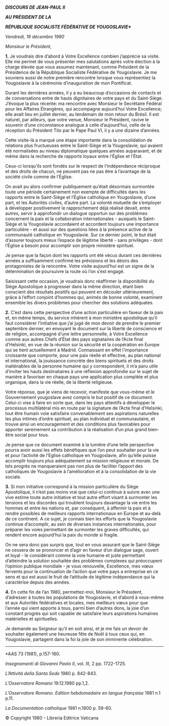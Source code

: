 ***DISCOURS DE JEAN-PAUL II***

***AU PRÉSIDENT DE LA***

***RÉPUBLIQUE SOCIALISTE FÉDÉRATIVE DE YOUGOSLAVIE\****

*Vendredi, 19 décembre 1980*

*Monsieur le Président,*

**1\.** Je voudrais dire d’abord à Votre Excellence combien j’apprécie sa visite. Elle me permet de vous présenter mes salutations après votre élection à la charge élevée que vous assumez maintenant, comme Président de la Présidence de la République Socialiste Fédérative de Yougoslavie. Je me souviens aussi de notre première rencontre lorsque vous représentiez la Yougoslavie à la cérémonie d’inauguration de mon Pontificat.

Durant les dernières années, il y a eu beaucoup d’occasions de contacts et de conversations entre de hauts dignitaires de votre pays et du Saint-Siège. J’évoque la plus récente: ma rencontre avec Monsieur le Secrétaire Fédéral pour les Affaires Étrangères, qui accompagne aujourd’hui Votre Excellence; elle avait lieu en juillet dernier, au lendemain de mon retour du Brésil. Il est naturel, par ailleurs, que votre venue, Monsieur le Président, ravive le souvenir d’une circonstance analogue à celle d’aujourd’hui, celle de la réception du Président Tito par le Pape Paul VI, il y a une dizaine d’années.

Cette visite-là a marqué une étape importante dans la consolidation de relations plus fructueuses entre le Saint-Siège et la Yougoslavie, qui avaient été normalisées au niveau diplomatique quelques années auparavant, et de même dans la recherche de rapports loyaux entre l’Église et l’État.

Ceux-ci lorsqu’ils sont fondés sur le respect de l’indépendance réciproque et des droits de chacun, ne peuvent pas ne pas être à l’avantage de la société civile comme de l’Église.

On avait pu alors confirmer publiquement qu’était désormais surmontée toute une période certainement non exempte de difficultés dans les rapports entre le Saint-Siège et l’Église catholique en Yougoslavie, d’une part, et les Autorités civiles, d’autre part. La volonté mutuelle de s’employer à développer positivement le rapprochement déjà réalisé devait, entre autres, servir à approfondir un dialogue opportun sur des problèmes concernent la paix et la collaboration internationales - auxquels le Saint-Siège et la Yougoslavie accordaient et accordent toujours une importance particulière - et aussi sur des questions liées à la présence active de la communauté catholique en Yougoslavie. Sur ce dernier point, le but était d’assurer toujours mieux l’espace de légitime liberté - sans privilèges - dont l’Église a besoin pour accomplir son propre ministère spirituel.

Je pense que la façon dont les rapports ont été vécus durant ces dernières années a suffisamment confirmé les prévisions et les désirs des protagonistes de la rencontre. Votre visite aujourd’hui est un signe de la détermination de poursuivre la route où l’on s’est engagé.

Saisissant cette occasion, je voudrais donc réaffirmer la disponibilité du Siège Apostolique à progresser dans la même direction, étant bien conscient des résultats positifs qui peuvent en découler ultérieurement, grâce à l’effort conjoint d’hommes qui, animés de bonne volonté, examinent ensemble les divers problèmes pour chercher des solutions adéquates.

**2.** C’est dans cette perspective d’une action particulière en faveur de la paix et, en même temps, du service inhérent à mon ministère apostolique qu’il faut considérer l’initiative que j’ai jugé de mon devoir de prendre le premier septembre dernier, en envoyant le document sur la liberté de conscience et de religion, accompagné d’une lettre personnelle, à Votre Excellence comme aux autres Chefs d’État des pays signataires de l’Acte final d’Helsinki, en vue de la réunion sur la sécurité et la coopération en Europe qui se tient actuellement à Madrid. Connaissant en effet l’importance croissante que comporte, pour une paix réelle et effective, au plan national et international, la jouissance concrète des biens spirituels et des droits inaliénables de la personne humaine qui y correspondent, il m’a paru utile d’inviter les hauts destinataires à une réflexion approfondie sur le sujet de manière à favoriser en chaque pays une application plus complète et plus organique, dans la vie réelle, de la liberté religieuse.

Votre réponse, que je viens de recevoir, manifeste que vous-même et le Gouvernement yougoslave avez compris le but positif de ce document. Celui-ci vise à faire en sorte que, dans les pays attentifs à développer le processus multilatéral mis en route par la signature de l’Acte final d’Helsinki, tout être humain voie satisfaire convenablement ses aspirations naturelles les plus intimes d’ordre spirituel, au plan individuel et communautaire, et trouve ainsi un encouragement et des conditions plus favorables pour apporter sereinement sa contribution à la réalisation d’un plus grand bien-être social pour tous.

Je pense que ce document examiné à la lumière d’une telle perspective pourra avoir aussi les effets bénéfiques que l’on peut souhaiter pour la vie et pour l’activité de l’Eglise catholique en Yougoslavie, afin qu’elle puisse accomplir toujours plus adéquatement sa mission religieuse et morale. De tels progrès ne manqueraient pas non plus de faciliter l’apport des catholiques de Yougoslavie à l’amélioration et à la consolidation de la vie sociale.

**3\.** Si mon initiative correspond à la mission particulière du Siège Apostolique, il n’est pas moins vrai que celui-ci continue à suivre avec une vive estime toute autre initiative et tout autre effort visant à surmonter les tensions et les discordes qui troublent toujours davantage la vie entre les hommes et entre les nations et, par conséquent, à affermir la paix et à rendre possibles de meilleurs rapports internationaux en Europe et au-delà de ce continent. A ce sujet, je connais bien les efforts que la Yougoslavie continue d’accomplir, au sein de diverses instances internationales, pour préparer les voies permettant de surmonter les graves difficultés, qui rendent encore aujourd’hui la paix du monde si fragile.

On ne sera donc pas surpris que, tout en vous assurant que le Saint-Siège ne cessera de se prononcer et d’agir en faveur d’un dialogue sage, ouvert et loyal - le considérant comme la voie humaine et juste permettant d’atteindre la solution souhaitée des problèmes complexes qui préoccupent l’opinion publique mondiale - je vous renouvelle, Excellence, mes vœux fervents pour la continuation de l’action que votre pays a entreprise en ce sens et qui est aussi le fruit de l’attitude de légitime indépendance qui la caractérise depuis des années.

**4.** En cette fin de l’an 1980, permettez-moi, Monsieur le Président, d’adresser à toutes les populations de Yougoslavie, et d’abord à vous-même et aux Autorités fédératives et locales, mes meilleurs vœux pour que l’année qui vient apporte à tous, parmi bien d’autres dons, la joie d’un constant progrès qui soit capable de satisfaire leurs aspirations humaines matérielles et spirituelles.

Je demande au Seigneur qu’il en soit ainsi, et je me fais un devoir de souhaiter également une heureuse fête de Noël à tous ceux qui, en Yougoslavie, partagent dans la foi la joie de son imminente célébration.

* * *

\*AAS 73 (1981), p.157-160.

*Insegnamenti di Giovanni Paolo II*, vol. III, 2 pp. 1722-1725.

*L’Attività della Santa Sede* 1980 p. 842-843.

*L'Osservatore Romano* 19.12.1980 pp.1,2.

*L'Osservatore Romano. Edition hebdomadaire en langue française* 1981 n.1 p.11.

*La Documentation catholique* 1981 n.1800 p. 59-60.

© Copyright 1980 - Libreria Editrice Vaticana